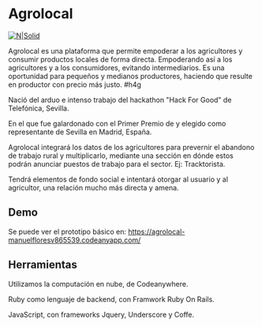 # Agrolocal

[![N|Solid](https://agrolocal-manuelfloresv865539.codeanyapp.com/assets/es.png)](https://agrolocal-manuelfloresv865539.codeanyapp.com/)

Agrolocal es una plataforma que permite empoderar a los agricultores y consumir productos locales de forma directa. Empoderando así a los agricultores y a los consumidores, evitando intermediarios. 
Es una oportunidad para pequeños y medianos productores, haciendo que resulte en productor con precio más justo.  #h4g

Nació del arduo e intenso trabajo del hackathon "Hack For Good" de Telefónica, Sevilla. 

En el que fue galardonado con el Primer Premio de y elegido como representante de Sevilla en Madrid, España.

Agrolocal integrará los datos de los agricultores para prevernir el abandono de trabajo rural y multiplicarlo, mediante una sección en dónde estos podrán anunciar puestos de trabajo para el sector. Ej: Tracktorista.

Tendrá elementos de fondo social e intentará otorgar al usuario y al agricultor, una relación mucho más directa y amena.

## Demo
Se puede ver el prototipo básico en: https://agrolocal-manuelfloresv865539.codeanyapp.com/


## Herramientas

Utilizamos la computación en nube, de Codeanywhere. 

Ruby como lenguaje de backend, con Framwork Ruby On Rails.

JavaScript, con frameworks Jquery, Underscore y Coffe.
